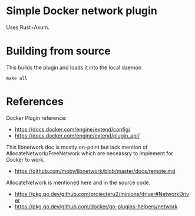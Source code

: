 # Simple Docker network plugin
Uses Rust+Axum.

# Building from source
This builds the plugin and loads it into the local daemon
```
make all
```

# References

Docker Plugin reference:
 - https://docs.docker.com/engine/extend/config/
 - https://docs.docker.com/engine/extend/plugin_api/

This libnetwork doc is mostly on-point but lack mention of AllocateNetwork/FreeNetwork which
are neceassry to implement for Docker to work.
 - https://github.com/moby/libnetwork/blob/master/docs/remote.md

AllocateNetwork is mentioned here and in the source code.
 - https://pkg.go.dev/github.com/projecteru2/minions/driver#NetworkDriver
 - https://pkg.go.dev/github.com/docker/go-plugins-helpers/network
